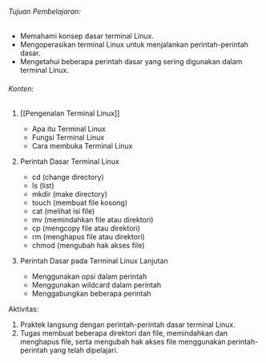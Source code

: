 ###### Tujuan Pembelajaran:
-   Memahami konsep dasar terminal Linux.
-   Mengoperasikan terminal Linux untuk menjalankan perintah-perintah dasar.
-   Mengetahui beberapa perintah dasar yang sering digunakan dalam terminal Linux.


###### Konten:
1.  [[Pengenalan Terminal Linux]]
	-   Apa itu Terminal Linux
	-   Fungsi Terminal Linux
	-   Cara membuka Terminal Linux

2.  Perintah Dasar Terminal Linux
	-   cd (change directory)
	-   ls (list)
	-   mkdir (make directory)
	-   touch (membuat file kosong)
	-   cat (melihat isi file)
	-   mv (memindahkan file atau direktori)
	-   cp (mengcopy file atau direktori)
	-   rm (menghapus file atau direktori)
	-   chmod (mengubah hak akses file)

3.  Perintah Dasar pada Terminal Linux Lanjutan
	-   Menggunakan opsi dalam perintah
	-   Menggunakan wildcard dalam perintah
	-   Menggabungkan beberapa perintah

Aktivitas:

1.  Praktek langsung dengan perintah-perintah dasar terminal Linux.
2.  Tugas membuat beberapa direktori dan file, memindahkan dan menghapus file, serta mengubah hak akses file menggunakan perintah-perintah yang telah dipelajari.